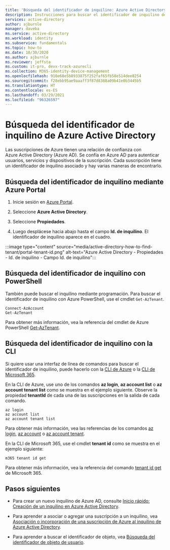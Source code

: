 ```yaml
---
title: 'Búsqueda del identificador de inquilino: Azure Active Directory'
description: Instrucciones para buscar el identificador de inquilino de Azure Active Directory de una suscripción existente de Azure.
services: active-directory
author: ajburnle
manager: daveba
ms.service: active-directory
ms.workload: identity
ms.subservice: fundamentals
ms.topic: how-to
ms.date: 10/30/2020
ms.author: ajburnle
ms.reviewer: jeffsta
ms.custom: it-pro, devx-track-azurecli
ms.collection: M365-identity-device-management
ms.openlocfilehash: 910e68e5b8933875f252faf65fb58e514dee8254
ms.sourcegitcommit: f28ebb95ae9aaaff3f87d8388a09b41e0b3445b5
ms.translationtype: HT
ms.contentlocale: es-ES
ms.lasthandoff: 03/29/2021
ms.locfileid: "96326597"
---
```

# <a name="how-to-find-your-azure-active-directory-tenant-id"></a>Búsqueda del identificador de inquilino de Azure Active Directory

Las suscripciones de Azure tienen una relación de confianza con Azure Active Directory (Azure AD). Se confía en Azure AD para autenticar usuarios, servicios y dispositivos de la suscripción. Cada suscripción tiene un identificador de inquilino asociado y hay varias maneras de encontrarlo.

## <a name="find-tenant-id-through-the-azure-portal"></a>Búsqueda del identificador de inquilino mediante Azure Portal

1. Inicie sesión en [Azure Portal](https://portal.azure.com).
 
1. Seleccione **Azure Active Directory**.

1. Seleccione **Propiedades**.

1. Luego desplácese hacia abajo hasta el campo **Id. de inquilino**. El identificador de inquilino aparece en el cuadro.

:::image type="content" source="media/active-directory-how-to-find-tenant/portal-tenant-id.png" alt-text="Azure Active Directory - Propiedades - Id. de inquilino - Campo Id. de inquilino":::

## <a name="find-tenant-id-with-powershell"></a>Búsqueda del identificador de inquilino con PowerShell

También puede buscar el inquilino mediante programación. Para buscar el identificador de inquilino con Azure PowerShell, use el cmdlet `Get-AzTenant`.

```azurepowershell-interactive
Connect-AzAccount
Get-AzTenant
```
   
Para obtener más información, vea la referencia del cmdlet de Azure PowerShell [Get-AzTenant](/powershell/module/az.accounts/get-aztenant).


## <a name="find-tenant-id-with-cli"></a>Búsqueda del identificador de inquilino con la CLI
Si quiere usar una interfaz de línea de comandos para buscar el identificador de inquilino, puede hacerlo con la [CLI de Azure](/cli/azure/install-azure-cli) o la [CLI de Microsoft 365](https://pnp.github.io/cli-microsoft365/). 

En la CLI de Azure, use uno de los comandos **az login**, **az account list** o **az account tenant list** como se muestra en el ejemplo siguiente. Observe la propiedad **tenantId** de cada una de las suscripciones en la salida de cada comando.

```azurecli-interactive
az login
az account list
az account tenant list
```

Para obtener más información, vea las referencias de los comandos [az login](/cli/azure/reference-index#az_login), [az account](/cli/azure/ext/account/account) o [az account tenant](/cli/azure/ext/account/account/tenant).


En la CLI de Microsoft 365, use el cmdlet **tenant id** como se muestra en el ejemplo siguiente:
 
```cli
m365 tenant id get
```

Para obtener más información, vea la referencia del comando [tenant id get](https://pnp.github.io/cli-microsoft365/cmd/tenant/id/id-get/) de Microsoft 365.


## <a name="next-steps"></a>Pasos siguientes

- Para crear un nuevo inquilino de Azure AD, consulte [Inicio rápido: Creación de un inquilino en Azure Active Directory](active-directory-access-create-new-tenant.md).

- Para aprender a asociar o agregar una suscripción a un inquilino, vea [Asociación o incorporación de una suscripción de Azure al inquilino de Azure Active Directory](active-directory-how-subscriptions-associated-directory.md).

- Para aprender a buscar el identificador de objeto, vea [Búsqueda del identificador de objeto de usuario](/partner-center/find-ids-and-domain-names#find-the-user-object-id).